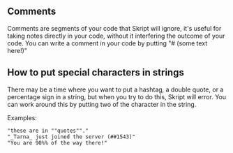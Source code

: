 ## Comments

Comments are segments of your code that Skript will ignore, it's useful for taking notes directly in your code, without it interfering the outcome of your code.
You can write a comment in your code by putting "# (some text here!)"

## How to put special characters in strings

There may be a time where you want to put a hashtag, a double quote, or a percentage sign in a string, but when you try to do this, Skript will error.
You can work around this by putting two of the character in the string.

Examples:
```
"these are in ""quotes""."
"_Tarna_ just joined the server (##1543)"
"You are 90%% of the way there!"
```
